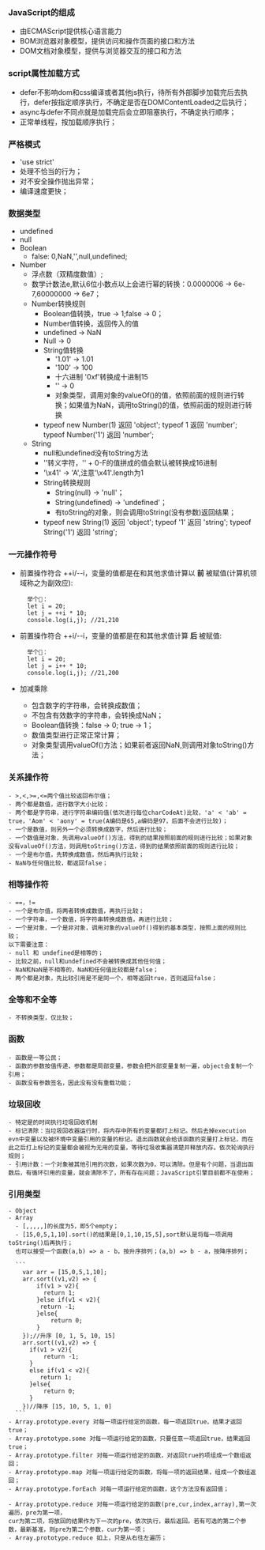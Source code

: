 ### JavaScript的组成
  - 由ECMAScript提供核心语言能力
  - BOM浏览器对象模型，提供访问和操作页面的接口和方法
  - DOM文档对象模型，提供与浏览器交互的接口和方法

### script属性加载方式
  - defer不影响dom和css编译或者其他js执行，待所有外部脚步加载完后去执行，defer按指定顺序执行，不确定是否在DOMContentLoaded之后执行；
  - async与defer不同点就是加载完后会立即阻塞执行，不确定执行顺序；
  - 正常单线程，按加载顺序执行；

### 严格模式
  - 'use strict'
  - 处理不恰当的行为；
  - 对不安全操作抛出异常；
  - 编译速度更快；

### 数据类型
  - undefined
  - null
  - Boolean
    - false: 0,NaN,'',null,undefined;
  - Number
    - 浮点数（双精度数值）;
    - 数学计数法e,默认6位小数点以上会进行幂的转换：0.0000006 -> 6e-7,60000000 -> 6e7；
    - Number转换规则
      - Boolean值转换，true -> 1;false -> 0；
      - Number值转换，返回传入的值
      - undefined -> NaN
      - Null -> 0
      - String值转换
        - '1.01' -> 1.01
        - '100' -> 100
        - 十六进制 '0xf'转换成十进制15
        - '' -> 0
        - 对象类型，调用对象的valueOf()的值，依照前面的规则进行转换；如果值为NaN，调用toString()的值，依照前面的规则进行转换
      - typeof new Number(1) 返回 'object'; typeof 1 返回 'number'; typeof Number('1') 返回 'number';  
    - String
      - null和undefined没有toString方法
      - '\'转义字符，'\' + 0-F的值拼成的值会默认被转换成16进制
      - '\x41' -> 'A',注意'\x41'.length为1
      - String转换规则
        - String(null) -> 'null'；
        - String(undefined) -> 'undefined'；
        - 有toString的对象，则会调用toString(没有参数)返回结果；
      - typeof new String(1) 返回 'object'; typeof '1' 返回 'string'; typeof String('1') 返回 'string';  

### 一元操作符号
  - 前置操作符合 ++i/--i，变量的值都是在和其他求值计算以 **前** 被赋值(计算机领域称之为副效应):
      ```
        举个🌰：
        let i = 20;
        let j = ++i * 10;
        console.log(i,j); //21,210
      ```
  - 前置操作符合 ++i/--i，变量的值都是在和其他求值计算 **后** 被赋值:
      ```
        举个🌰：
        let i = 20;
        let j = i++ * 10;
        console.log(i,j); //21,200
      ```

  - 加减乘除
    - 包含数字的字符串，会转换成数值；
    - 不包含有效数字的字符串，会转换成NaN；
    - Boolean值转换：false -> 0; true -> 1；
    - 数值类型进行正常正常计算；
    - 对象类型调用valueOf()方法；如果前者返回NaN,则调用对象toString()方法；

### 关系操作符
    - >,<,>=,<=两个值比较返回布尔值；
    - 两个都是数值，进行数字大小比较；
    - 两个都是字符串，进行字符串编码值(依次进行每位charCodeAt)比较，'a' < 'ab' = true，'Aom' < 'aony' = true(A编码是65,a编码是97，后面不会进行比较)；
    - 一个是数值，则另外一个必须转换成数字，然后进行比较；
    - 一个数值是对象，先调用valueOf()方法，得到的结果按照前面的规则进行比较；如果对象没有valueOf()方法，则调用toString()方法，得到的结果依照前面的规则进行比较；
    - 一个是布尔值，先转换成数值，然后再执行比较；
    - NaN与任何值比较，都返回false；

### 相等操作符
    - ==，!=
    - 一个是布尔值，将两者转换成数值，再执行比较；
    - 一个字符串，一个数值，将字符串转换成数值，再进行比较；
    - 一个是对象，一个是非对象，调用对象的valueOf()得到的基本类型，按照上面的规则比较；
    以下需要注意：
    - null 和 undefined是相等的；
    - 比较之前，null和undefined不会被转换成其他任何值；
    - NaN和NaN是不相等的，NaN和任何值比较都是false；
    - 两个都是对象，先比较引用是不是同一个，相等返回true，否则返回false；

### 全等和不全等
    - 不转换类型，仅比较；


### 函数
    - 函数是一等公民；
    - 函数的参数按值传递，参数都是局部变量，参数会把外部变量复制一遍，object会复制一个引用；
    - 函数没有参数签名，因此没有没有重载功能；

### 垃圾回收
    - 特定是的时间执行垃圾回收机制
    - 标记清除：当垃圾回收器运行时，将内存中所有的变量都打上标记。然后去掉execution evn中变量以及被环境中变量引用的变量的标记。退出函数就会给该函数的变量打上标记，而在此之后打上标记的变量都会被视为无用的变量，等待垃圾收集器清楚并释放内存。依次轮询执行规则；
    - 引用计数：一个对象被其他引用的次数，如果次数为0，可以清除。但是有个问题，当退出函数后，有循环引用的变量，就会清除不了，所有存在问题；JavaScript引擎目前都不在使用；

### 引用类型
    - Object
    - Array
      - [,,,,,]的长度为5，即5个empty；
      - [15,0,5,1,10].sort()的结果是[0,1,10,15,5],sort默认是将每一项调用toString()后再执行；
      也可以接受一个函数(a,b) => a - b，按升序排列；(a,b) => b - a，按降序排列；

      ```
        var arr = [15,0,5,1,10];
        arr.sort((v1,v2) => {
            if(v1 > v2){
              return 1;
            }else if(v1 < v2){
           	 return -1;
            }else{
                return 0;
            }
        });//升序 [0, 1, 5, 10, 15]
        arr.sort((v1,v2) => {
          if(v1 > v2){
              return -1;
          }
          else if(v1 < v2){
          	 return 1;
          }else{
              return 0;
          }
        })//降序 [15, 10, 5, 1, 0]
      ```
    - Array.prototype.every 对每一项运行给定的函数，每一项返回true，结果才返回true；
    - Array.prototype.some 对每一项运行给定的函数，只要任意一项返回true，结果返回true；    
    - Array.prototype.filter 对每一项运行给定的函数，对返回true的项组成一个数组返回；
    - Array.prototype.map 对每一项运行给定的函数，将每一项的返回结果，组成一个数组返回；
    - Array.prototype.forEach 对每一项运行给定的函数，这个方法没有返回值；

    - Array.prototype.reduce 对每一项运行给定的函数(pre,cur,index,array),第一次遍历，pre为第一项，
    cur为第二项，将放回的结果作为下一次的pre，依次执行，最后返回。若有可选的第二个参数，最新基准，则pre为第二个参数，cur为第一项；
    - Array.prototype.reduce 如上，只是从右往左遍历；

